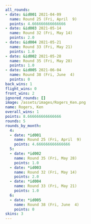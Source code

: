 ```yaml
---
all_rounds:
- date: &id001 2021-04-09
  name: Round 25 (Fri, April  9)
  points: 4.666666666666666
- date: &id003 2021-05-14
  name: Round 32 (Fri, May 14)
  points: 2.0
- date: &id004 2021-05-21
  name: Round 33 (Fri, May 21)
  points: 1.0
- date: &id002 2021-05-28
  name: Round 35 (Fri, May 28)
  points: 1.0
- date: &id005 2021-06-04
  name: Round 38 (Fri, June  4)
  points: 0
back_wins: 1
flight_wins: 0
front_wins: 2
ignored_rounds: []
image: /assets/images/Rogers_Ken.png
name: Rogers, Ken
overall_wins: 1
points: 8.666666666666666
rounds: 5
rounds_by_month:
  4:
  - date: *id001
    name: Round 25 (Fri, April  9)
    points: 4.666666666666666
  5:
  - date: *id002
    name: Round 35 (Fri, May 28)
    points: 1.0
  - date: *id003
    name: Round 32 (Fri, May 14)
    points: 2.0
  - date: *id004
    name: Round 33 (Fri, May 21)
    points: 1.0
  6:
  - date: *id005
    name: Round 38 (Fri, June  4)
    points: 0
skins: 3
---
```

